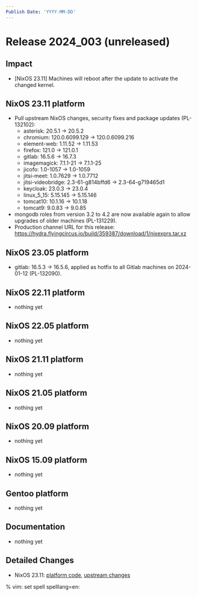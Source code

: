 ```yaml
---
Publish Date: 'YYYY-MM-DD'
---
```


# Release 2024_003 (unreleased)

## Impact

- \[NixOS 23.11\] Machines will reboot after the update to activate the changed kernel.

## NixOS 23.11 platform

- Pull upstream NixOS changes, security fixes and package updates (PL-132102):
  - asterisk: 20.5.1 -> 20.5.2
  - chromium: 120.0.6099.129 -> 120.0.6099.216
  - element-web: 1.11.52 -> 1.11.53
  - firefox: 121.0 -> 121.0.1
  - gitlab: 16.5.6 -> 16.7.3
  - imagemagick: 7.1.1-21 -> 7.1.1-25
  - jicofo: 1.0-1057 -> 1.0-1059
  - jitsi-meet: 1.0.7629 -> 1.0.7712
  - jitsi-videobridge: 2.3-61-g814bffd6 -> 2.3-64-g719465d1
  - keycloak: 23.0.3 -> 23.0.4
  - linux_5_15: 5.15.145 -> 5.15.146
  - tomcat10: 10.1.16 -> 10.1.18
  - tomcat9: 9.0.83 -> 9.0.85
- mongodb roles from version 3.2 to 4.2 are now available again to allow upgrades of older machines (PL-131229).
- Production channel URL for this release: https://hydra.flyingcircus.io/build/359387/download/1/nixexprs.tar.xz


## NixOS 23.05 platform

- gitlab: 16.5.3 -> 16.5.6, applied as hotfix to all Gitlab machines on
  2024-01-12 (PL-132090).

## NixOS 22.11 platform

- nothing yet

## NixOS 22.05 platform

- nothing yet

## NixOS 21.11 platform

- nothing yet

## NixOS 21.05 platform

- nothing yet

## NixOS 20.09 platform

- nothing yet

## NixOS 15.09 platform

- nothing yet

## Gentoo platform

- nothing yet

## Documentation

- nothing yet

## Detailed Changes

- NixOS 23.11: [platform code](https://github.com/flyingcircusio/fc-nixos/compare/fc/r2024_002/23.11...746d8cf264e60d47016f6fe51aa6abe1b468fdc2),
 [upstream changes](https://github.com/flyingcircusio/nixpkgs/compare/5e75070eaa501746b12067f4c7d50598550e5482...59068595c8a4f66d4ec007b15e8dc331d4682f3f)

% vim: set spell spelllang=en:
